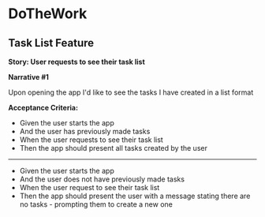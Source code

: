# DoTheWork

## Task List Feature

**Story: User requests to see their task list**

**Narrative #1** 

Upon opening the app
I'd like to see the tasks I have created in a list format 

**Acceptance Criteria:**

- Given the user starts the app
- And the user has previously made tasks
- When the user requests to see their task list 
- Then the app should present all tasks created by the user
-------------------------------------------------------------
- Given the user starts the app 
- And the user does not have previously made tasks
- When the user request to see their task list 
- Then the app should present the user with a message stating there are no tasks - prompting them to create a new one 

